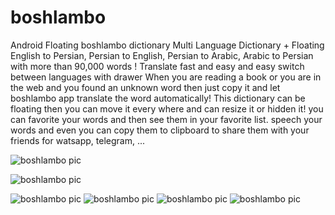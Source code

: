 # boshlambo

Android Floating boshlambo dictionary
Multi Language Dictionary + Floating
English to Persian,
Persian to English,
Persian to Arabic,
Arabic to Persian
with more than 90,000 words ! Translate fast and easy
and easy switch between languages with drawer
When you are reading a book or you are in the web and you found an unknown word then just copy it and let boshlambo app translate the word automatically!
This dictionary can be floating then you can move it every where and can resize it or hidden it! 
you can favorite your words and then see them in your favorite list. 
speech your words and even you can copy them to clipboard to share them with your friends for watsapp, telegram, ...



![boshlambo pic](https://s.cafebazaar.ir/1/upload/screenshot/ir.xzn.internetwan.boshlambo7.jpg)

![boshlambo pic](https://s.cafebazaar.ir/1/upload/screenshot/ir.xzn.internetwan.boshlambo6.jpg)

![boshlambo pic](https://s.cafebazaar.ir/1/upload/screenshot/ir.xzn.internetwan.boshlambo5.jpg)
![boshlambo pic](https://s.cafebazaar.ir/1/upload/screenshot/ir.xzn.internetwan.boshlambo4.jpg)
![boshlambo pic](https://s.cafebazaar.ir/1/upload/screenshot/ir.xzn.internetwan.boshlambo3.jpg)
![boshlambo pic](https://s.cafebazaar.ir/1/upload/screenshot/ir.xzn.internetwan.boshlambo2.jpg)
